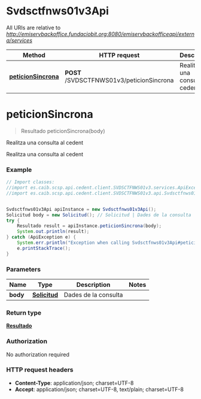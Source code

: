 # Svdsctfnws01v3Api

All URIs are relative to *http://emiservbackoffice.fundaciobit.org:8080/emiservbackofficeapi/externa/services*

Method | HTTP request | Description
------------- | ------------- | -------------
[**peticionSincrona**](Svdsctfnws01v3Api.md#peticionSincrona) | **POST** /SVDSCTFNWS01v3/peticionSincrona | Realitza una consulta al cedent

<a name="peticionSincrona"></a>
# **peticionSincrona**
> Resultado peticionSincrona(body)

Realitza una consulta al cedent

Realitza una consulta al cedent

### Example
```java
// Import classes:
//import es.caib.scsp.api.cedent.client.SVDSCTFNWS01v3.services.ApiException;
//import es.caib.scsp.api.cedent.client.SVDSCTFNWS01v3.api.Svdsctfnws01v3Api;


Svdsctfnws01v3Api apiInstance = new Svdsctfnws01v3Api();
Solicitud body = new Solicitud(); // Solicitud | Dades de la consulta
try {
    Resultado result = apiInstance.peticionSincrona(body);
    System.out.println(result);
} catch (ApiException e) {
    System.err.println("Exception when calling Svdsctfnws01v3Api#peticionSincrona");
    e.printStackTrace();
}
```

### Parameters

Name | Type | Description  | Notes
------------- | ------------- | ------------- | -------------
 **body** | [**Solicitud**](Solicitud.md)| Dades de la consulta |

### Return type

[**Resultado**](Resultado.md)

### Authorization

No authorization required

### HTTP request headers

 - **Content-Type**: application/json; charset=UTF-8
 - **Accept**: application/json; charset=UTF-8, text/plain; charset=UTF-8

